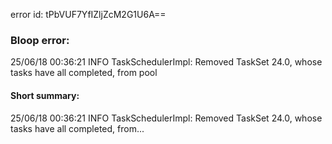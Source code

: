 error id: tPbVUF7YfIZljZcM2G1U6A==
### Bloop error:

25/06/18 00:36:21 INFO TaskSchedulerImpl: Removed TaskSet 24.0, whose tasks have all completed, from pool
#### Short summary: 

25/06/18 00:36:21 INFO TaskSchedulerImpl: Removed TaskSet 24.0, whose tasks have all completed, from...